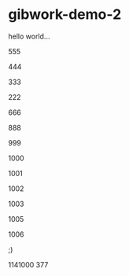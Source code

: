 # gibwork-demo-2

hello world...

555

444


333

222

666

888

999

1000

1001

1002

1003

1005

1006

;)

1141000
377

